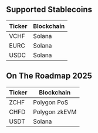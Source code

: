 ## Supported Stablecoins

| Ticker     | Blockchain |
|------------|------------|
| VCHF       | Solana     |
| EURC       | Solana     |
| USDC       | Solana     |

## On The Roadmap 2025

| Ticker     | Blockchain |
|------------|------------|
| ZCHF       | Polygon PoS  |
| CHFD       | Polygon zkEVM |
| USDT       | Solana     |
